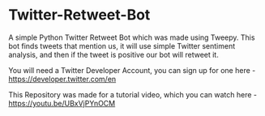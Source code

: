 # Twitter-Retweet-Bot

A simple Python Twitter Retweet Bot which was made using Tweepy.
This bot finds tweets that mention us, it will use simple Twitter sentiment analysis, and then if the tweet is positive our bot will retweet it.

You will need a Twitter Developer Account, you can sign up for one here - https://developer.twitter.com/en

This Repository was made for a tutorial video, which you can watch here - https://youtu.be/UBxVjPYnOCM
